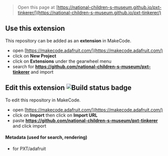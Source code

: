 > Open this page at [https://national-children-s-museum.github.io/pxt-tinkerer/](https://national-children-s-museum.github.io/pxt-tinkerer/)

## Use this extension

This repository can be added as an **extension** in MakeCode.

* open [https://makecode.adafruit.com/](https://makecode.adafruit.com/)
* click on **New Project**
* click on **Extensions** under the gearwheel menu
* search for **https://github.com/national-children-s-museum/pxt-tinkerer** and import

## Edit this extension ![Build status badge](https://github.com/national-children-s-museum/pxt-tinkerer/workflows/MakeCode/badge.svg)

To edit this repository in MakeCode.

* open [https://makecode.adafruit.com/](https://makecode.adafruit.com/)
* click on **Import** then click on **Import URL**
* paste **https://github.com/national-children-s-museum/pxt-tinkerer** and click import

#### Metadata (used for search, rendering)

* for PXT/adafruit
<script src="https://makecode.com/gh-pages-embed.js"></script><script>makeCodeRender("{{ site.makecode.home_url }}", "{{ site.github.owner_name }}/{{ site.github.repository_name }}");</script>
